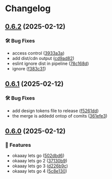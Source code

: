 # Changelog

## [0.6.2](https://github.com/FHIDev/Fhi.Designsystem/compare/v0.6.1...v0.6.2) (2025-02-12)


### 🛠️ Bug Fixes

* access control ([3933a3a](https://github.com/FHIDev/Fhi.Designsystem/commit/3933a3aff9de738e2bec31417a78febf1e9b816a))
* add dist/cdn output ([cd9ad82](https://github.com/FHIDev/Fhi.Designsystem/commit/cd9ad825166285ddef11a86c2314dcc468069eba))
* eslint ignore dist in pipeline ([78c168d](https://github.com/FHIDev/Fhi.Designsystem/commit/78c168dc18c3ed73a40a5d5129493534c6c6a8a4))
* ignore ([f383c31](https://github.com/FHIDev/Fhi.Designsystem/commit/f383c31f21ea75c2032a911d621fc2397738c017))

## [0.6.1](https://github.com/FHIDev/Fhi.Designsystem/compare/v0.6.0...v0.6.1) (2025-02-12)


### 🛠️ Bug Fixes

* add design tokens file to release ([f5261dd](https://github.com/FHIDev/Fhi.Designsystem/commit/f5261ddddd2fbcb20b70969e0893c6f84e68e488))
* the merge is addedd ontop of comits ([361efe3](https://github.com/FHIDev/Fhi.Designsystem/commit/361efe34117e7f60be04f59aaae76e6fdb9ae4d0))

## [0.6.0](https://github.com/FHIDev/Fhi.Designsystem/compare/v0.5.1...v0.6.0) (2025-02-12)


### 🚀 Features

* okaaay lets go ([502dbd6](https://github.com/FHIDev/Fhi.Designsystem/commit/502dbd65e13e2f916b7c198062379be35dd06478))
* okaaay lets go 2 ([37130b9](https://github.com/FHIDev/Fhi.Designsystem/commit/37130b9b563b68af662e6b3b0856c8e469848334))
* okaaay lets go 3 ([d226b9c](https://github.com/FHIDev/Fhi.Designsystem/commit/d226b9c4fd0f1b5ef54eb2b5373bac7230d5e192))
* okaaay lets go 4 ([5c8e130](https://github.com/FHIDev/Fhi.Designsystem/commit/5c8e130932c138bf7e717f0fc2506b3a28e0982c))
